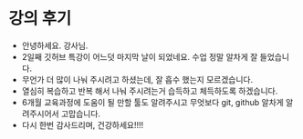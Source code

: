 # 강의 후기

- 안녕하세요. 강사님.
- 2일째 깃허브 특강이 어느덧 마지막 날이 되었네요. 수업 정말 알차게 잘 들었습니다.
- 무언가 더 많이 나눠 주시려고 하셨는데, 잘 흡수 했는지 모르겠습니다.
- 열심히 복습하고 반복 해서 나눠 주시려는거 습득하고 체득하도록 하겠습니다.
- 6개월 교육과정에 도움이 될 만할 툴도 알려주시고 무엇보다 git, github 알차게 알려주시어서 고맙습니다.
- 다시 한번 감사드리며, 건강하세요!!!!
